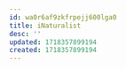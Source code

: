 ```yaml
---
id: wa0r6af9zkfrpejj600lga0
title: iNaturalist
desc: ''
updated: 1718357899194
created: 1718357899194
---
```


